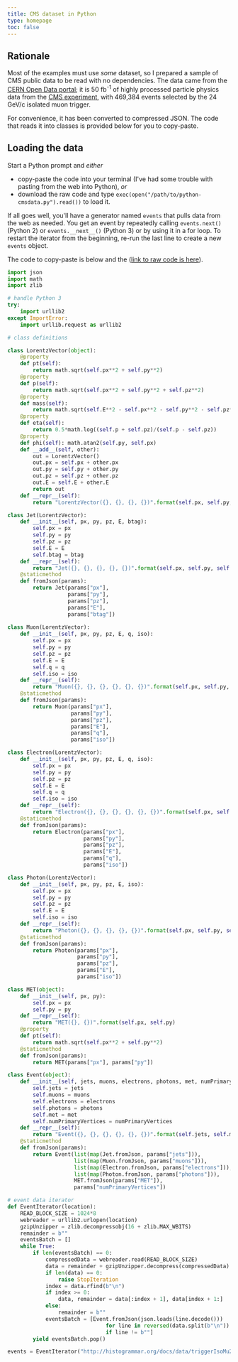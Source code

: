 ```yaml
---
title: CMS dataset in Python
type: homepage
toc: false
---
```


## Rationale

Most of the examples must use _some_ dataset, so I prepared a sample of CMS public data to be read with no dependencies. The data came from the [CERN Open Data portal](http://opendata.cern.ch/record/203); it is 50 fb<sup>-1</sup> of highly processed particle physics data from the [CMS experiment](http://cms.web.cern.ch/), with 469,384 events selected by the 24 GeV/c isolated muon trigger.

For convenience, it has been converted to compressed JSON. The code that reads it into classes is provided below for you to copy-paste.

## Loading the data

Start a Python prompt and _either_

  * copy-paste the code into your terminal (I've had some trouble with pasting from the web into Python), _or_
  * download the raw code and type `exec(open("/path/to/python-cmsdata.py").read())` to load it.

If all goes well, you'll have a generator named `events` that pulls data from the web as needed. You get an event by repeatedly calling `events.next()` (Python 2) or `events.__next__()` (Python 3) or by using it in a for loop. To restart the iterator from the beginning, re-run the last line to create a new `events` object.

The code to copy-paste is below and the ([link to raw code is here](../../data/python-cmsdata.py)).

```python
import json
import math
import zlib

# handle Python 3
try:
    import urllib2
except ImportError:
    import urllib.request as urllib2

# class definitions

class LorentzVector(object):
    @property
    def pt(self):
        return math.sqrt(self.px**2 + self.py**2)
    @property
    def p(self):
        return math.sqrt(self.px**2 + self.py**2 + self.pz**2)
    @property
    def mass(self):
        return math.sqrt(self.E**2 - self.px**2 - self.py**2 - self.pz**2)
    @property
    def eta(self):
        return 0.5*math.log((self.p + self.pz)/(self.p - self.pz))
    @property
    def phi(self): math.atan2(self.py, self.px)
    def __add__(self, other):
        out = LorentzVector()
        out.px = self.px + other.px
        out.py = self.py + other.py
        out.pz = self.pz + other.pz
        out.E = self.E + other.E
        return out
    def __repr__(self):
        return "LorentzVector({}, {}, {}, {})".format(self.px, self.py, self.pz, self.E)

class Jet(LorentzVector):
    def __init__(self, px, py, pz, E, btag):
        self.px = px
        self.py = py
        self.pz = pz
        self.E = E
        self.btag = btag
    def __repr__(self):
        return "Jet({}, {}, {}, {}, {})".format(self.px, self.py, self.pz, self.E, self.btag)
    @staticmethod
    def fromJson(params):
        return Jet(params["px"],
                   params["py"],
                   params["pz"],
                   params["E"],
                   params["btag"])
                   
class Muon(LorentzVector):
    def __init__(self, px, py, pz, E, q, iso):
        self.px = px
        self.py = py
        self.pz = pz
        self.E = E
        self.q = q
        self.iso = iso
    def __repr__(self):
        return "Muon({}, {}, {}, {}, {}, {})".format(self.px, self.py, self.pz, self.E, self.q, self.iso)
    @staticmethod
    def fromJson(params):
        return Muon(params["px"],
                    params["py"],
                    params["pz"],
                    params["E"],
                    params["q"],
                    params["iso"])

class Electron(LorentzVector):
    def __init__(self, px, py, pz, E, q, iso):
        self.px = px
        self.py = py
        self.pz = pz
        self.E = E
        self.q = q
        self.iso = iso
    def __repr__(self):
        return "Electron({}, {}, {}, {}, {}, {})".format(self.px, self.py, self.pz, self.E, self.q, self.iso)
    @staticmethod
    def fromJson(params):
        return Electron(params["px"],
                        params["py"],
                        params["pz"],
                        params["E"],
                        params["q"],
                        params["iso"])

class Photon(LorentzVector):
    def __init__(self, px, py, pz, E, iso):
        self.px = px
        self.py = py
        self.pz = pz
        self.E = E
        self.iso = iso
    def __repr__(self):
        return "Photon({}, {}, {}, {}, {})".format(self.px, self.py, self.pz, self.E, self.iso)
    @staticmethod
    def fromJson(params):
        return Photon(params["px"],
                      params["py"],
                      params["pz"],
                      params["E"],
                      params["iso"])

class MET(object):
    def __init__(self, px, py):
        self.px = px
        self.py = py
    def __repr__(self):
        return "MET({}, {})".format(self.px, self.py)
    @property
    def pt(self):
        return math.sqrt(self.px**2 + self.py**2)
    @staticmethod
    def fromJson(params):
        return MET(params["px"], params["py"])

class Event(object):
    def __init__(self, jets, muons, electrons, photons, met, numPrimaryVertices):
        self.jets = jets
        self.muons = muons
        self.electrons = electrons
        self.photons = photons
        self.met = met
        self.numPrimaryVertices = numPrimaryVertices
    def __repr__(self):
        return "Event({}, {}, {}, {}, {}, {})".format(self.jets, self.muons, self.electrons, self.photons, self.met, self.numPrimaryVertices)
    @staticmethod
    def fromJson(params):
        return Event(list(map(Jet.fromJson, params["jets"])),
                     list(map(Muon.fromJson, params["muons"])),
                     list(map(Electron.fromJson, params["electrons"])),
                     list(map(Photon.fromJson, params["photons"])),
                     MET.fromJson(params["MET"]),
                     params["numPrimaryVertices"])

# event data iterator
def EventIterator(location):
    READ_BLOCK_SIZE = 1024*8
    webreader = urllib2.urlopen(location)
    gzipUnzipper = zlib.decompressobj(16 + zlib.MAX_WBITS)
    remainder = b""
    eventsBatch = []
    while True:
        if len(eventsBatch) == 0:
            compressedData = webreader.read(READ_BLOCK_SIZE)
            data = remainder + gzipUnzipper.decompress(compressedData)
            if len(data) == 0:
                raise StopIteration
            index = data.rfind(b"\n")
            if index >= 0:
                data, remainder = data[:index + 1], data[index + 1:]
            else:
                remainder = b""
            eventsBatch = [Event.fromJson(json.loads(line.decode()))
                               for line in reversed(data.split(b"\n"))
                               if line != b""]
        yield eventsBatch.pop()

events = EventIterator("http://histogrammar.org/docs/data/triggerIsoMu24_50fb-1.json.gz")
```
